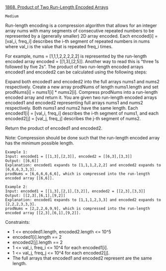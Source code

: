 [1868. Product of Two Run-Length Encoded Arrays](https://leetcode.com/problems/product-of-two-run-length-encoded-arrays/)

`Medium`

Run-length encoding is a compression algorithm that allows for an integer array nums with many segments of consecutive repeated numbers to be represented by a (generally smaller) 2D array encoded. Each encoded[i] = [val_i, freq_i] describes the i-th segment of repeated numbers in nums where val_i is the value that is repeated freq_i times.

For example, nums = [1,1,1,2,2,2,2,2] is represented by the run-length encoded array encoded = [[1,3],[2,5]]. Another way to read this is “three 1s followed by five 2s”.
The product of two run-length encoded arrays encoded1 and encoded2 can be calculated using the following steps:

Expand both encoded1 and encoded2 into the full arrays nums1 and nums2 respectively.
Create a new array prodNums of length nums1.length and set prodNums[i] = nums1[i] * nums2[i].
Compress prodNums into a run-length encoded array and return it.
You are given two run-length encoded arrays encoded1 and encoded2 representing full arrays nums1 and nums2 respectively. Both nums1 and nums2 have the same length. Each encoded1[i] = [val_i, freq_i] describes the i-th segment of nums1, and each encoded2[j] = [val_j, freq_j] describes the j-th segment of nums2.

Return the product of encoded1 and encoded2.

Note: Compression should be done such that the run-length encoded array has the minimum possible length.

```
Example 1:
Input: encoded1 = [[1,3],[2,3]], encoded2 = [[6,3],[3,3]]
Output: [[6,6]]
Explanation: encoded1 expands to [1,1,1,2,2,2] and encoded2 expands to [6,6,6,3,3,3].
prodNums = [6,6,6,6,6,6], which is compressed into the run-length encoded array [[6,6]].

Example 2:
Input: encoded1 = [[1,3],[2,1],[3,2]], encoded2 = [[2,3],[3,3]]
Output: [[2,3],[6,1],[9,2]]
Explanation: encoded1 expands to [1,1,1,2,3,3] and encoded2 expands to [2,2,2,3,3,3].
prodNums = [2,2,2,6,9,9], which is compressed into the run-length encoded array [[2,3],[6,1],[9,2]].
```

Constraints:

- 1 <= encoded1.length, encoded2.length <= 10^5
- encoded1[i].length == 2
- encoded2[j].length == 2
- 1 <= val_i, freq_i <= 10^4 for each encoded1[i].
- 1 <= val_j, freq_j <= 10^4 for each encoded2[j].
- The full arrays that encoded1 and encoded2 represent are the same length.